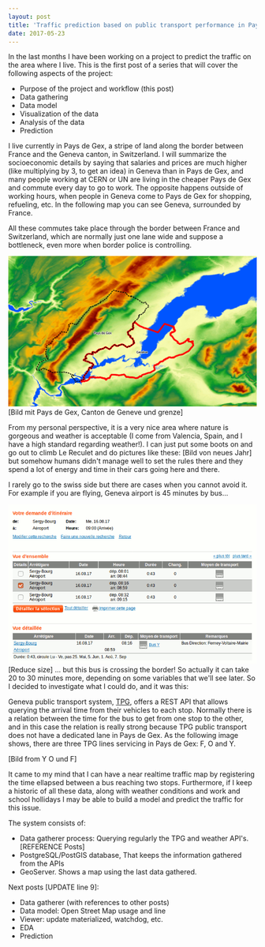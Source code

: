 ```yaml
---
layout: post
title: 'Traffic prediction based on public transport performance in Pays de Gex (I)'
date: 2017-05-23
---
```


In the last months I have been working on a project to predict the traffic on the area where I live. This is the first post of a series that will cover the following aspects of the project:

* Purpose of the project and workflow (this post)
* Data gathering
* Data model
* Visualization of the data
* Analysis of the data
* Prediction

I live currently in Pays de Gex, a stripe of land along the border between France and the Geneva canton, in Switzerland. I will summarize the socioeconomic details by saying that salaries and prices are much higher (like multiplying by 3, to get an idea) in Geneva than in Pays de Gex, and many people working at CERN or UN are living in the cheaper Pays de Gex and commute every day to go to work. The opposite happens outside of working hours, when people in Geneva come to Pays de Gex for shopping, refueling, etc. In the following map you can see Geneva, surrounded by France.


All these commutes take place through the border between France and Switzerland, which are normally just one lane wide and suppose a bottleneck, even more when border police is controlling.

![](/assets/pays-de-gex.png)
[Bild mit Pays de Gex, Canton de Geneve und grenze]

From my personal perspective, it is a very nice area where nature is gorgeous and weather is acceptable (I come from Valencia, Spain, and I have a high standard regarding weather!). I can just put some boots on and go out to climb Le Reculet and do pictures like these:
[Bild von neues Jahr]
but somehow humans didn't manage well to set the rules there and they spend a lot of energy and time in their cars going here and there.

I rarely go to the swiss side but there are cases when you cannot avoid it. For example if you are flying, Geneva airport is 45 minutes by bus...

![](/assets/prediction-tpg.png)
[Reduce size]
... but this bus is crossing the border! So actually it can take 20 to 30 minutes more, depending on some variables that we'll see later. So I decided to investigate what I could do, and it was this:

Geneva public transport system, [TPG](http://tpg.ch/), offers a REST API that allows querying the arrival time from their vehicles to each stop. Normally there is a relation between the time for the bus to get from one stop to the other, and in this case the relation is really strong because TPG public transport does not have a dedicated lane in Pays de Gex. As the following image shows, there are three TPG lines servicing in Pays de Gex: F, O and Y.

[Bild from Y O und F]

It came to my mind that I can have a near realtime traffic map by registering the time ellapsed between a bus reaching two stops. Furthermore, if I keep a historic of all these data, along with weather conditions and work and school hollidays I may be able to build a model and predict the traffic for this issue.

The system consists of:

- Data gatherer process: Querying regularly the TPG and weather API's. [REFERENCE Posts]
- PostgreSQL/PostGIS database, That keeps the information gathered from the APIs 
- GeoServer. Shows a map using the last data gathered.



Next posts [UPDATE line 9]:

* Data gatherer (with references to other posts)
* Data model: Open Street Map usage and line
* Viewer: update materialized, watchdog, etc.
* EDA
* Prediction
